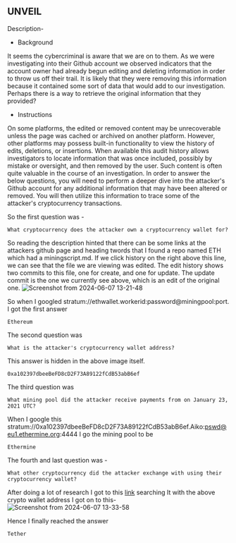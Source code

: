 ## UNVEIL
Description- 
- Background

It seems the cybercriminal is aware that we are on to them. As we were investigating into their Github account we observed indicators that the account owner had already begun editing and deleting information in order to throw us off their trail. It is likely that they were removing this information because it contained some sort of data that would add to our investigation. Perhaps there is a way to retrieve the original information that they provided? 


- Instructions

On some platforms, the edited or removed content may be unrecoverable unless the page was cached or archived on another platform. However, other platforms may possess built-in functionality to view the history of edits, deletions, or insertions. When available this audit history allows investigators to locate information that was once included, possibly by mistake or oversight, and then removed by the user. Such content is often quite valuable in the course of an investigation. In order to answer the below questions, you will need to perform a deeper dive into the attacker's Github account for any additional information that may have been altered or removed. You will then utilize this information to trace some of the attacker's cryptocurrency transactions.

So the first question was -
```
What cryptocurrency does the attacker own a cryptocurrency wallet for?
```
So reading the description hinted that there can be some links at the attackers github page and heading twords that I found a repo named ETH which had a miningscript.md. If we click history on the right above this line, we can see that the file we are viewing was edited.  The edit history shows two commits to this file, one for create, and one for update. The update commit is the one we currently see above, which is an edit of the original one. 
![Screenshot from 2024-06-07 13-21-48](https://github.com/Wizzy2323/CSOC-2024/assets/159465554/ac866fd3-b2a0-446f-93ed-8ae8bc0ca0dc)

So when I googled stratum://ethwallet.workerid:password@miningpool:port. I got the first answer
```
Ethereum
```
The second question was 
```
What is the attacker's cryptocurrency wallet address?
```
This answer is hidden in the above image itself.
```
0xa102397dbeeBeFD8cD2F73A89122fCdB53abB6ef
```
The third question was 
```
What mining pool did the attacker receive payments from on January 23, 2021 UTC?
```
 When I google this stratum://0xa102397dbeeBeFD8cD2F73A89122fCdB53abB6ef.Aiko:pswd@eu1.ethermine.org:4444 I go the mining pool to be 
```
Ethermine
```
The fourth and last question was -
```
What other cryptocurrency did the attacker exchange with using their cryptocurrency wallet?
```
After doing a lot of research I got to this [link](https://etherscan.io/) searching It with the above crypto wallet address I got on to this-
![Screenshot from 2024-06-07 13-33-58](https://github.com/Wizzy2323/CSOC-2024/assets/159465554/3007f1b8-cc8b-4b32-bf69-075f85e4a0d7)

Hence I finally reached the answer
```
Tether
```

